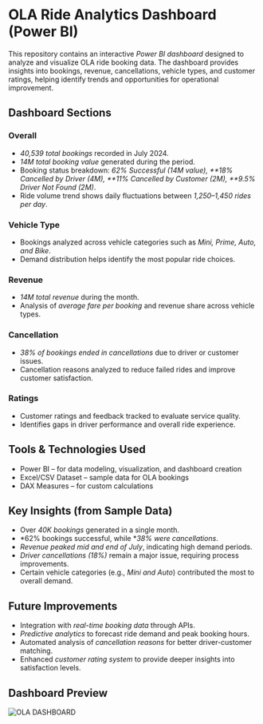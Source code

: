 # OLA Ride Analytics Dashboard (Power BI)

This repository contains an interactive *Power BI dashboard* designed to analyze and visualize OLA ride booking data.
The dashboard provides insights into bookings, revenue, cancellations, vehicle types, and customer ratings, helping identify trends and opportunities for operational improvement.

## Dashboard Sections

### Overall

* *40,539 total bookings* recorded in July 2024.
* *14M total booking value* generated during the period.
* Booking status breakdown: *62% Successful (14M value), **18% Cancelled by Driver (4M), **11% Cancelled by Customer (2M), **9.5% Driver Not Found (2M)*.
* Ride volume trend shows daily fluctuations between *1,250–1,450 rides per day*.

### Vehicle Type

* Bookings analyzed across vehicle categories such as *Mini, Prime, Auto, and Bike*.
* Demand distribution helps identify the most popular ride choices.

### Revenue

* *14M total revenue* during the month.
* Analysis of *average fare per booking* and revenue share across vehicle types.

### Cancellation

* *38% of bookings ended in cancellations* due to driver or customer issues.
* Cancellation reasons analyzed to reduce failed rides and improve customer satisfaction.

### Ratings

* Customer ratings and feedback tracked to evaluate service quality.
* Identifies gaps in driver performance and overall ride experience.

 ## Tools & Technologies Used

* Power BI – for data modeling, visualization, and dashboard creation
* Excel/CSV Dataset – sample data for OLA bookings
* DAX Measures – for custom calculations

## Key Insights (from Sample Data)

* Over *40K bookings* generated in a single month.
* *62% bookings successful, while **38% were cancellations*.
* *Revenue peaked mid and end of July*, indicating high demand periods.
* *Driver cancellations (18%)* remain a major issue, requiring process improvements.
* Certain vehicle categories (e.g., *Mini and Auto*) contributed the most to overall demand.

## Future Improvements

* Integration with *real-time booking data* through APIs.
* *Predictive analytics* to forecast ride demand and peak booking hours.
* Automated analysis of *cancellation reasons* for better driver-customer matching.
* Enhanced *customer rating system* to provide deeper insights into satisfaction levels.

## Dashboard Preview
![OLA DASHBOARD]()
